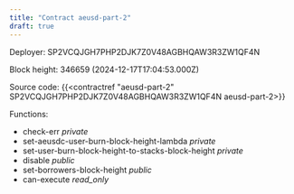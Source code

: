 ```yaml
---
title: "Contract aeusd-part-2"
draft: true
---
```

Deployer: SP2VCQJGH7PHP2DJK7Z0V48AGBHQAW3R3ZW1QF4N


 



Block height: 346659 (2024-12-17T17:04:53.000Z)

Source code: {{<contractref "aeusd-part-2" SP2VCQJGH7PHP2DJK7Z0V48AGBHQAW3R3ZW1QF4N aeusd-part-2>}}

Functions:

* check-err _private_
* set-aeusdc-user-burn-block-height-lambda _private_
* set-user-burn-block-height-to-stacks-block-height _private_
* disable _public_
* set-borrowers-block-height _public_
* can-execute _read_only_
